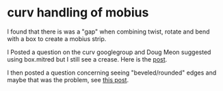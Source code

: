 # curv handling of mobius

I found that there is was a "gap" when combining twist, rotate and
 bend with a box to create a mobius strip.

I Posted a question on the curv googlegroup and Doug Meon
suggested using box.mitred but I still see a crease. Here is the
[post](https://groups.google.com/g/curv/c/GbOMxXE30Z8/m/vAKx7WMCAwAJ).

I then posted a question concerning seeing "beveled/rounded" edges
and maybe that was the problem, see [this post](https://groups.google.com/g/curv/c/7hMmGQFav7w/m/l_utiw-ZAwAJ).

